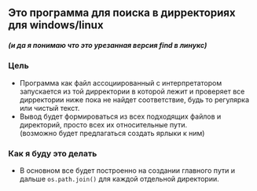 ## Это программа для поиска в дирректориях для windows/linux

##### (и да я понимаю что это урезанная версия find в линукс)

### Цель
* Программа как файл ассоциированный с интерпретатором
   запускается из той дирректории в которой
   лежит и проверяет все дирректории ниже пока не найдет
   соответствие, будь то регулярка или чистый текст. 
* Вывод будет формироваться из всех подходящих файлов 
   и директорий, просто всех их относительные пути.  
  (возможно будет предлагаться создать ярлыки к ним)

### Как я буду это делать
* В основном все будет построенно на создании главного
   пути и дальше `os.path.join()` для каждой отдельной 
   директории.